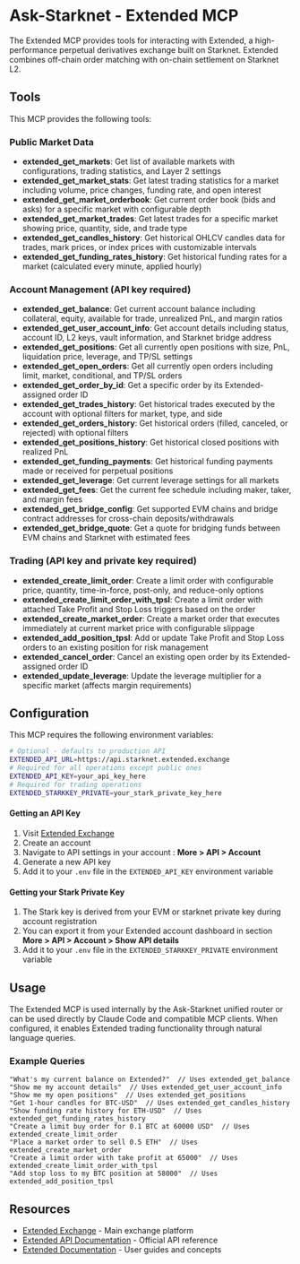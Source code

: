 # Ask-Starknet - Extended MCP

The Extended MCP provides tools for interacting with Extended, a high-performance perpetual derivatives exchange built on Starknet. Extended combines off-chain order matching with on-chain settlement on Starknet L2.

## Tools

This MCP provides the following tools:

### Public Market Data
- **extended_get_markets**: Get list of available markets with configurations, trading statistics, and Layer 2 settings
- **extended_get_market_stats**: Get latest trading statistics for a market including volume, price changes, funding rate, and open interest
- **extended_get_market_orderbook**: Get current order book (bids and asks) for a specific market with configurable depth
- **extended_get_market_trades**: Get latest trades for a specific market showing price, quantity, side, and trade type
- **extended_get_candles_history**: Get historical OHLCV candles data for trades, mark prices, or index prices with customizable intervals
- **extended_get_funding_rates_history**: Get historical funding rates for a market (calculated every minute, applied hourly)

### Account Management (API key required)
- **extended_get_balance**: Get current account balance including collateral, equity, available for trade, unrealized PnL, and margin ratios
- **extended_get_user_account_info**: Get account details including status, account ID, L2 keys, vault information, and Starknet bridge address
- **extended_get_positions**: Get all currently open positions with size, PnL, liquidation price, leverage, and TP/SL settings
- **extended_get_open_orders**: Get all currently open orders including limit, market, conditional, and TP/SL orders
- **extended_get_order_by_id**: Get a specific order by its Extended-assigned order ID
- **extended_get_trades_history**: Get historical trades executed by the account with optional filters for market, type, and side
- **extended_get_orders_history**: Get historical orders (filled, canceled, or rejected) with optional filters
- **extended_get_positions_history**: Get historical closed positions with realized PnL
- **extended_get_funding_payments**: Get historical funding payments made or received for perpetual positions
- **extended_get_leverage**: Get current leverage settings for all markets
- **extended_get_fees**: Get the current fee schedule including maker, taker, and margin fees
- **extended_get_bridge_config**: Get supported EVM chains and bridge contract addresses for cross-chain deposits/withdrawals
- **extended_get_bridge_quote**: Get a quote for bridging funds between EVM chains and Starknet with estimated fees

### Trading (API key and private key required)
- **extended_create_limit_order**: Create a limit order with configurable price, quantity, time-in-force, post-only, and reduce-only options
- **extended_create_limit_order_with_tpsl**: Create a limit order with attached Take Profit and Stop Loss triggers based on the order
- **extended_create_market_order**: Create a market order that executes immediately at current market price with configurable slippage
- **extended_add_position_tpsl**: Add or update Take Profit and Stop Loss orders to an existing position for risk management
- **extended_cancel_order**: Cancel an existing open order by its Extended-assigned order ID
- **extended_update_leverage**: Update the leverage multiplier for a specific market (affects margin requirements)

## Configuration

This MCP requires the following environment variables:

```bash
# Optional - defaults to production API
EXTENDED_API_URL=https://api.starknet.extended.exchange
# Required for all operations except public ones
EXTENDED_API_KEY=your_api_key_here
# Required for trading operations
EXTENDED_STARKKEY_PRIVATE=your_stark_private_key_here
```

#### Getting an API Key

1. Visit [Extended Exchange](https://starknet.extended.exchange/)
2. Create an account
3. Navigate to API settings in your account : **More > API > Account**
4. Generate a new API key
5. Add it to your `.env` file in the `EXTENDED_API_KEY` environment variable

#### Getting your Stark Private Key

1. The Stark key is derived from your EVM or starknet private key during account registration
2. You can export it from your Extended account dashboard in section **More > API > Account > Show API details**
3. Add it to your `.env` file in the `EXTENDED_STARKKEY_PRIVATE` environment variable

## Usage

The Extended MCP is used internally by the Ask-Starknet unified router or can be used directly by Claude Code and compatible MCP clients. When configured, it enables Extended trading functionality through natural language queries.

### Example Queries

```
"What's my current balance on Extended?"  // Uses extended_get_balance
"Show me my account details"  // Uses extended_get_user_account_info
"Show me my open positions"  // Uses extended_get_positions
"Get 1-hour candles for BTC-USD"  // Uses extended_get_candles_history
"Show funding rate history for ETH-USD"  // Uses extended_get_funding_rates_history
"Create a limit buy order for 0.1 BTC at 60000 USD"  // Uses extended_create_limit_order
"Place a market order to sell 0.5 ETH"  // Uses extended_create_market_order
"Create a limit order with take profit at 65000"  // Uses extended_create_limit_order_with_tpsl
"Add stop loss to my BTC position at 58000"  // Uses extended_add_position_tpsl
```


## Resources

- [Extended Exchange](https://starknet.extended.exchange/) - Main exchange platform
- [Extended API Documentation](https://api.docs.extended.exchange/) - Official API reference
- [Extended Documentation](https://docs.extended.exchange/) - User guides and concepts
